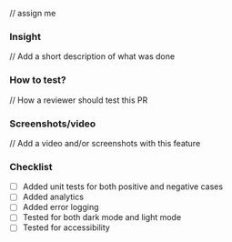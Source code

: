 // assign me

### Insight
// Add a short description of what was done

### How to test?
// How a reviewer should test this PR

### Screenshots/video
// Add a video and/or screenshots with this feature

### Checklist
- [ ] Added unit tests for both positive and negative cases
- [ ] Added analytics
- [ ] Added error logging
- [ ] Tested for both dark mode and light mode
- [ ] Tested for accessibility
